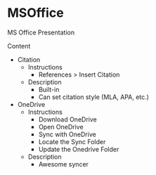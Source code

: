 # MSOffice
MS Office Presentation

Content
- Citation
  - Instructions
    - References > Insert Citation
  - Description
    - Built-in
    - Can set citation style (MLA, APA, etc.)
- OneDrive
  - Instructions
    - Download OneDrive
    - Open OneDrive
    - Sync with OneDrive
    - Locate the Sync Folder
    - Update the Onedrive Folder
  - Description
    - Awesome syncer
